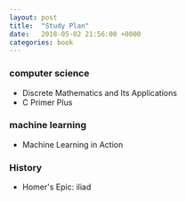 ```yaml
---
layout: post
title:  "Study Plan"
date:   2018-05-02 21:56:00 +0000
categories: book
---
```


### computer science

- Discrete Mathematics and Its Applications
- C Primer Plus<!--excerpt-->

### machine learning

- Machine Learning in Action

### History

- Homer's Epic: iliad
